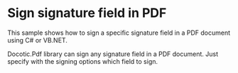 # Sign signature field in PDF
This sample shows how to sign a specific signature field in a PDF document using C# or VB.NET.

Docotic.Pdf library can sign any signature field in a PDF document. Just specify with the signing options which field to sign.
